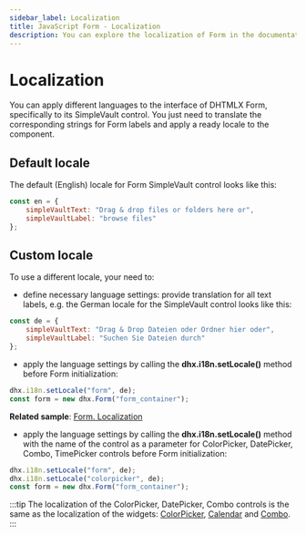 ```yaml
---
sidebar_label: Localization
title: JavaScript Form - Localization 
description: You can explore the localization of Form in the documentation of the DHTMLX JavaScript UI library. Browse developer guides and API reference, try out code examples and live demos, and download a free 30-day evaluation version of DHTMLX Suite.
---
```


# Localization

You can apply different languages to the interface of DHTMLX Form, specifically to its SimpleVault control. You just need to translate the corresponding strings for Form labels and apply a ready locale to the component.

## Default locale

The default (English) locale for Form SimpleVault control looks like this:

~~~js
const en = {
    simpleVaultText: "Drag & drop files or folders here or",
    simpleVaultLabel: "browse files"
};
~~~

## Custom locale

To use a different locale, your need to:

- define necessary language settings: provide translation for all text labels, e.g. the German locale for the SimpleVault control looks like this:

~~~js
const de = {
    simpleVaultText: "Drag & Drop Dateien oder Ordner hier oder",
    simpleVaultLabel: "Suchen Sie Dateien durch"
};
~~~

- apply the language settings by calling the **dhx.i18n.setLocale()** method before Form initialization:

~~~js
dhx.i18n.setLocale("form", de);
const form = new dhx.Form("form_container");
~~~

**Related sample**: [Form. Localization](https://snippet.dhtmlx.com/x8n18cr4)

- apply the language settings by calling the **dhx.i18n.setLocale()** method with the name of the control as a parameter for ColorPicker, DatePicker, Combo, TimePicker controls before Form initialization:

~~~js {2}
dhx.i18n.setLocale("form", de);
dhx.i18n.setLocale("colorpicker", de);
const form = new dhx.Form("form_container");
~~~

:::tip
The localization of the ColorPicker, DatePicker, Combo controls is the same as the localization of the widgets: [ColorPicker](colorpicker/localizing_colorpicker.md), [Calendar](calendar/localizing_calendar.md) and [Combo](combobox/localization.md).
:::
